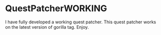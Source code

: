 # QuestPatcherWORKING
I have fully developed a working quest patcher. This quest patcher works on the latest version of gorilla tag. Enjoy.
